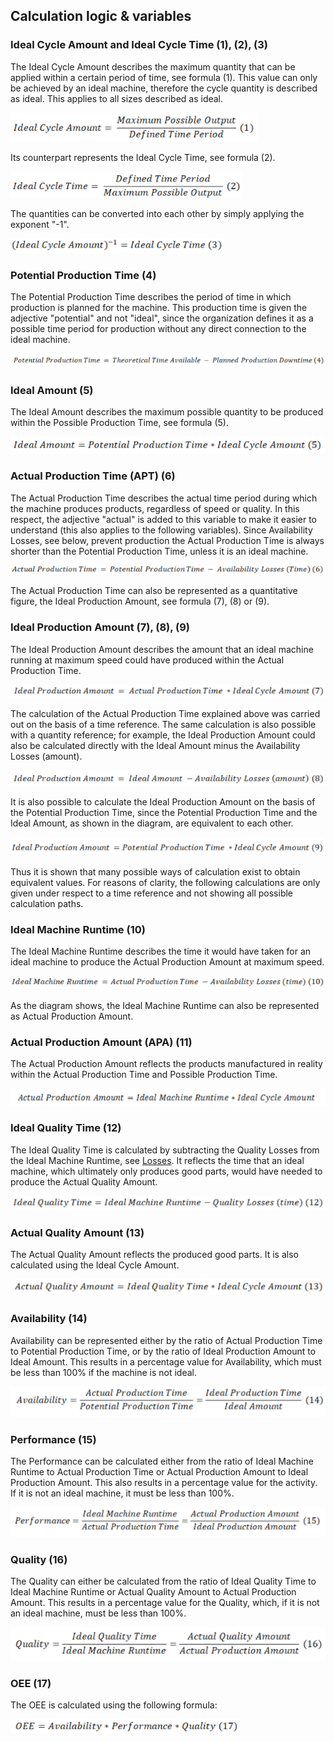 ## Calculation logic & variables

### Ideal Cycle Amount and Ideal Cycle Time (1), (2), (3)

The Ideal Cycle Amount describes the maximum quantity that can be applied within a certain period of time, see formula (1). This value can only be achieved by an ideal machine, therefore the cycle quantity is described as ideal. This applies to all sizes described as ideal.

![Ideal cycle amount](/docs/images/theory-ideal-cycle-amount-formula.png)

Its counterpart represents the Ideal Cycle Time, see formula (2).

![Ideal cycle time](/docs/images/theory-ideal-cycle-time-formula.png)

The quantities can be converted into each other by simply applying the exponent "-1".

![Ideal cycle amount inverse](/docs/images/theory-ideal-cycle-amount-inverse-formula.png)

### Potential Production Time (4)

The Potential Production Time describes the period of time in which production is planned for the machine. This production time is given the adjective "potential" and not "ideal", since the organization defines it as a possible time period for production without any direct connection to the ideal machine.

![Potential production time](/docs/images/theory-potential-production-time-formula.png)

### Ideal Amount (5)

The Ideal Amount describes the maximum possible quantity to be produced within the Possible Production Time, see formula (5).

![Ideal amount](/docs/images/theory-ideal-amount-formula.png)

### Actual Production Time (APT) (6)

The Actual Production Time describes the actual time period during which the machine produces products, regardless of speed or quality. In this respect, the adjective "actual" is added to this variable to make it easier to understand (this also applies to the following variables). Since Availability Losses, see below, prevent production the Actual Production Time is always shorter than the Potential Production Time, unless it is an ideal machine.

![Actual production time](/docs/images/theory-actual-production-time-formula.png)

The Actual Production Time can also be represented as a quantitative figure, the Ideal Production Amount, see formula (7), (8) or (9).

### Ideal Production Amount (7), (8), (9)

The Ideal Production Amount describes the amount that an ideal machine running at maximum speed could have produced within the Actual Production Time.

![Ideal production time 1](/docs/images/theory-ideal-production-amount-formula-1.png)

The calculation of the Actual Production Time explained above was carried out on the basis of a time reference. The same calculation is also possible with a quantity reference; for example, the Ideal Production Amount could also be calculated directly with the Ideal Amount minus the Availability Losses (amount).

![Ideal  production time 2](/docs/images/theory-ideal-production-amount-formula-2.png)

It is also possible to calculate the Ideal Production Amount on the basis of the Potential Production Time, since the Potential Production Time and the Ideal Amount, as shown in the diagram, are equivalent to each other.

![Ideal production time 3](/docs/images/theory-ideal-production-amount-formula-3.png)

Thus it is shown that many possible ways of calculation exist to obtain equivalent values. For reasons of clarity, the following calculations are only given under respect to a time reference and not showing all possible calculation paths.

### Ideal Machine Runtime (10)

The Ideal Machine Runtime describes the time it would have taken for an ideal machine to produce the Actual Production Amount at maximum speed.

![Ideal machine runtime](/docs/images/theory-ideal-machine-runtime-formula.png)

As the diagram shows, the Ideal Machine Runtime can also be represented as  Actual Production Amount.

### Actual Production Amount (APA) (11)

The Actual Production Amount reflects the products manufactured in reality within the Actual Production Time and Possible Production Time.

![Actual production amount](/docs/images/theory-actual-production-amount-formula.png)

### Ideal Quality Time (12)

The Ideal Quality Time is calculated by subtracting the Quality Losses from the Ideal Machine Runtime, see [Losses](/docs/oee-theory/003losses.md). It reflects the time that an ideal machine, which ultimately only produces good parts, would have needed to produce the Actual Quality Amount.

![Ideal quality time](/docs/images/theory-ideal-quality-time-formula.png)

### Actual Quality Amount (13)

The Actual Quality Amount reflects the produced good parts. It is also calculated using the Ideal Cycle Amount.

![Actual quality amount](/docs/images/theory-actual-quality-amount-formula.png)

### Availability (14)

Availability can be represented either by the ratio of Actual Production Time to Potential Production Time, or by the ratio of Ideal Production Amount to Ideal Amount. This results in a percentage value for Availability, which must be less than 100% if the machine is not ideal.

![Availability](/docs/images/theory-availability-formula.png)

### Performance (15)

The Performance can be calculated either from the ratio of Ideal Machine Runtime to Actual Production Time or Actual Production Amount to Ideal Production Amount. This also results in a percentage value for the activity. If it is not an ideal machine, it must be less than 100%.

![Performance](/docs/images/theory-performance-formula.png)

### Quality (16)

The Quality can either be calculated from the ratio of Ideal Quality Time to Ideal Machine Runtime or Actual Quality Amount to Actual Production Amount. This results in a percentage value for the Quality, which, if it is not an ideal machine, must be less than 100%.

![Quality](/docs/images/theory-quality-formula.png)

### OEE (17)

The OEE is calculated using the following formula:

![OEE](/docs/images/theory-oee-formula.png)
